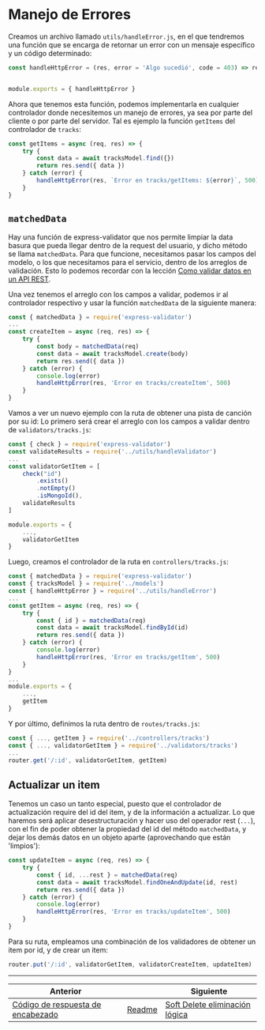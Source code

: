 # Manejo de Errores

Creamos un archivo llamado `utils/handleError.js`, en el que tendremos una función que se encarga de retornar un error con un mensaje especifico y un código determinado:

```js
const handleHttpError = (res, error = 'Algo sucedió', code = 403) => res.status(code).send({ error })


module.exports = { handleHttpError }
```

Ahora que tenemos esta función, podemos implementarla en cualquier controlador donde necesitemos un manejo de errores, ya sea por parte del cliente o por parte del servidor. Tal es ejemplo la función `getItems` del controlador de `tracks`:

```js
const getItems = async (req, res) => {
    try {
        const data = await tracksModel.find({})
        return res.send({ data })
    } catch (error) {
        handleHttpError(res, `Error en tracks/getItems: ${error}`, 500)
    }
}
```

## `matchedData`

Hay una función de express-validator que nos permite limpiar la data basura que pueda llegar dentro de la request del usuario, y dicho método se llama `matchedData`. Para que funcione, necesitamos pasar los campos del modelo, o los que necesitamos para el servicio, dentro de los arreglos de validación. Esto lo podemos recordar con la lección [Como validar datos en un API REST](10_Validar_Datos_API_REST.md).

Una vez tenemos el arreglo con los campos a validar, podemos ir al controlador respectivo y usar la función `matchedData` de la siguiente manera:

```js
const { matchedData } = require('express-validator')
...
const createItem = async (req, res) => {
    try {
        const body = matchedData(req)
        const data = await tracksModel.create(body)
        return res.send({ data })
    } catch (error) {
        console.log(error)
        handleHttpError(res, 'Error en tracks/createItem', 500)
    }
}
```

Vamos a ver un nuevo ejemplo con la ruta de obtener una pista de canción por su id: Lo primero será crear el arreglo con los campos a validar dentro de `validators/tracks.js`:

```js
const { check } = require('express-validator')
const validateResults = require('../utils/handleValidator')
...
const validatorGetItem = [
    check("id")
        .exists()
        .notEmpty()
        .isMongoId(),
    validateResults
]

module.exports = {
    ...,
    validatorGetItem
}
```

Luego, creamos el controlador de la ruta en `controllers/tracks.js`:

```js
const { matchedData } = require('express-validator')
const { tracksModel } = require('../models')
const { handleHttpError } = require('../utils/handleError')
...
const getItem = async (req, res) => {
    try {
        const { id } = matchedData(req)
        const data = await tracksModel.findById(id)
        return res.send({ data })
    } catch (error) {
        console.log(error)
        handleHttpError(res, 'Error en tracks/getItem', 500)
    }
}
...
module.exports = {
    ...,
    getItem
}
```

Y por último, definimos la ruta dentro de `routes/tracks.js`:

```js
const { ..., getItem } = require('../controllers/tracks')
const { ..., validatorGetItem } = require('../validators/tracks')
...
router.get('/:id', validatorGetItem, getItem)
```

## Actualizar un item

Tenemos un caso un tanto especial, puesto que el controlador de actualización require del id del item, y de la información a actualizar. Lo que haremos será aplicar desestructuración y hacer uso del operador rest (`...`), con el fin de poder obtener la propiedad del id del método `matchedData`, y dejar los demás datos en un objeto aparte (aprovechando que están 'limpios'):

```js
const updateItem = async (req, res) => {
    try {
        const { id, ...rest } = matchedData(req)
        const data = await tracksModel.findOneAndUpdate(id, rest)
        return res.send({ data })
    } catch (error) {
        console.log(error)
        handleHttpError(res, 'Error en tracks/updateItem', 500)
    }
}
```

Para su ruta, empleamos una combinación de los validadores de obtener un item por id, y de crear un item:

```js
router.put('/:id', validatorGetItem, validatorCreateItem, updateItem)
```

___
| Anterior                         |                        | Siguiente                                 |
| -------------------------------- | ---------------------- | ----------------------------------------- |
| [Código de respuesta de encabezado](13_Codigo_Respuesta_Encabezado.md) | [Readme](../README.md) | [Soft Delete eliminación lógica](15_Soft_Delete.md) |
